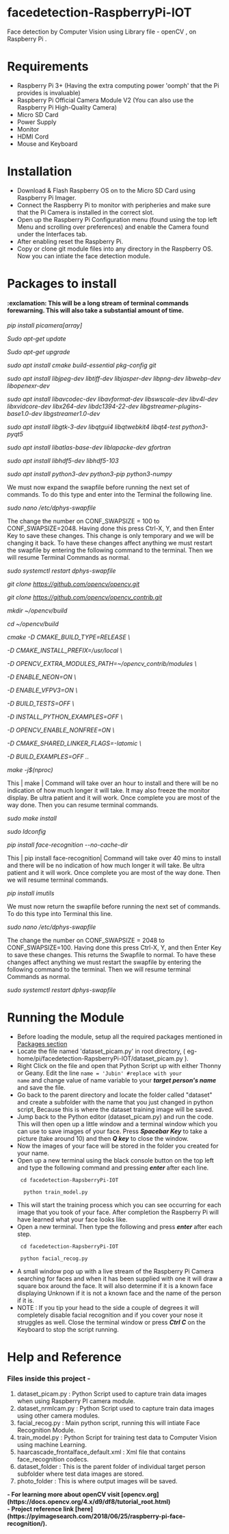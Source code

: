 # facedetection-RaspberryPi-IOT
Face detection by Computer Vision using Library file - openCV , on Raspberry Pi  . 

# Requirements 
- Raspberry Pi 3+ (Having the extra computing power 'oomph' that the Pi provides is invaluable)
- Raspberry Pi Official Camera Module V2 (You can also use the Raspberry Pi High-Quality Camera)
- Micro SD Card 
- Power Supply 
- Monitor
- HDMI Cord 
- Mouse and Keyboard

# Installation 
- Download & Flash Raspberry OS on to the Micro SD Card using Raspberry Pi Imager.
- Connect the Raspberry Pi to monitor with peripheries and make sure that the Pi Camera is installed in the correct slot.
- Open up the Raspberry Pi Configuration menu (found using the top left Menu and scrolling over preferences) and enable the Camera found under the Interfaces tab.
- After enabling reset the Raspberry Pi.
- Copy or clone git module files into any directory in the Raspberry OS. Now you can intiate the face detection module.

# Packages to install

<h4>:exclamation: This will be a long stream of terminal commands forewarning. This will also take a substantial amount of time.</h4>

<em>
  
pip install picamera[array]

Sudo apt-get update

Sudo apt-get upgrade

sudo apt install cmake build-essential pkg-config git

sudo apt install libjpeg-dev libtiff-dev libjasper-dev libpng-dev libwebp-dev libopenexr-dev

sudo apt install libavcodec-dev libavformat-dev libswscale-dev libv4l-dev libxvidcore-dev libx264-dev libdc1394-22-dev libgstreamer-plugins-base1.0-dev libgstreamer1.0-dev

sudo apt install libgtk-3-dev libqtgui4 libqtwebkit4 libqt4-test python3-pyqt5

sudo apt install libatlas-base-dev liblapacke-dev gfortran

sudo apt install libhdf5-dev libhdf5-103

sudo apt install python3-dev python3-pip python3-numpy  </em>

We must now expand the swapfile before running the next set of commands. To do this type and enter into the Terminal the following line.

<em>sudo nano /etc/dphys-swapfile   </em>
 
The change the number on CONF_SWAPSIZE = 100 to CONF_SWAPSIZE=2048. Having done this press Ctrl-X, Y, and then Enter Key to save these changes. This change is only temporary and we will be changing it back. To have these changes affect anything we must restart the swapfile by entering the following command to the terminal. Then we will resume Terminal Commands as normal.

<em>
sudo systemctl restart dphys-swapfile

git clone https://github.com/opencv/opencv.git

git clone https://github.com/opencv/opencv_contrib.git

mkdir ~/opencv/build

cd ~/opencv/build

cmake -D CMAKE_BUILD_TYPE=RELEASE \

-D CMAKE_INSTALL_PREFIX=/usr/local \

-D OPENCV_EXTRA_MODULES_PATH=~/opencv_contrib/modules \

-D ENABLE_NEON=ON \

-D ENABLE_VFPV3=ON \

-D BUILD_TESTS=OFF \

-D INSTALL_PYTHON_EXAMPLES=OFF \

-D OPENCV_ENABLE_NONFREE=ON \

-D CMAKE_SHARED_LINKER_FLAGS=-latomic \

-D BUILD_EXAMPLES=OFF ..

make -j$(nproc)
</em>


This | make | Command will take over an hour to install and there will be no indication of how much longer it will take. It may also freeze the monitor display. Be ultra patient and it will work. Once complete you are most of the way done. Then you can resume terminal commands.

<em>sudo make install

sudo ldconfig

pip install face-recognition --no-cache-dir </em>  



This | pip install face-recognition| Command will take over 40 mins to install and there will be no indication of how much longer it will take. Be ultra patient and it will work. Once complete you are most of the way done. Then we will resume terminal commands.


<em>pip install imutils </em>   


We must now return the swapfile before running the next set of commands. To do this type into Terminal this line.


<em>sudo nano /etc/dphys-swapfile </em>   


The change the number on CONF_SWAPSIZE = 2048 to CONF_SWAPSIZE=100. Having done this press Ctrl-X, Y, and then Enter Key to save these changes. This returns the Swapfile to normal. To have these changes affect anything we must restart the swapfile by entering the following command to the terminal. Then we will resume terminal Commands as normal.


<em>sudo systemctl restart dphys-swapfile  </em>

# Running the Module
- Before loading the module, setup all the required packages mentioned in [Packages section](#packages-to-install)
- Locate the file named 'dataset_picam.py' in root directory, ( eg- home/pi/facedetection-RapsberryPi-IOT/dataset_picam.py ).
- Right Click on the file and open that Python Script up with either Thonny or Geany. Edit the line <code>name = 'Jubin' #replace with your name</code> and change value of name variable to your <em><strong>target person's name</strong></em> and save the file.
- Go back to the parent directory and locate the folder called "dataset" and create a subfolder with the name that you just changed in python script, Because this is where the dataset training image will be saved.
- Jump back to the Python editor (dataset_picam.py) and run the code. This will then open up a little window and a terminal window which you can use to save images of your face. Press <em><strong>Spacebar Key</strong></em> to take a picture (take around 10) and then <em><strong>Q key</strong></em> to close the window.
- Now the images of your face will be stored in the folder you created for your name.
- Open up a new terminal using the black console button on the top left and type the following command and pressing <em><strong>enter</strong></em> after each line. 
  <p><code> cd facedetection-RapsberryPi-IOT  </code></p>
  <p><code>  python train_model.py </code></p> 
- This will start the training process which you can see occurring for each image that you took of your face. After completion the Raspberry Pi will have learned what your face looks like.
- Open a new terminal. Then type the following and press <em><strong>enter</strong></em> after each step.
  <p><code> cd facedetection-RapsberryPi-IOT </code></p>
  <p><code> python facial_recog.py </code></p>
- A small window pop up with a live stream of the Raspberry Pi Camera searching for faces and when it has been supplied with one it will draw a square box around the face. It will also determine if it is a known face displaying Unknown if it is not a known face and the name of the person if it is.
- NOTE : If you tip your head to the side a couple of degrees it will completely disable facial recognition and if you cover your nose it struggles as well. Close the terminal window or press <em><strong>Ctrl C</strong></em> on the Keyboard to stop the script running.

# Help and Reference

<mark><h3>Files inside this project -</h3></mark>
<ol>
<li> dataset_picam.py : Python Script used to capture train data images when using Raspberry PI camera module.</li>
<li> dataset_nrmlcam.py : Python Script used to capture train data images using other camera modules.</li>
<li> facial_recog.py : Main python script, running this will intiate Face Recognition Module.</li> 
<li> train_model.py : Python Script for training test data to Computer Vision using machine Learning.</li>
<li> haarcascade_frontalface_default.xml : Xml file that contains face_recognition codecs.</li>
<li> dataset_folder : This is the parent folder of individual target person subfolder where test data images are stored.</li>
<li> photo_folder : This is where output images will be saved.</li>
</ol>
<strong>- For learning more about openCV visit [opencv.org](https://docs.opencv.org/4.x/d9/df8/tutorial_root.html)
<br>
- Project reference link [here](https://pyimagesearch.com/2018/06/25/raspberry-pi-face-recognition/).</strong>
